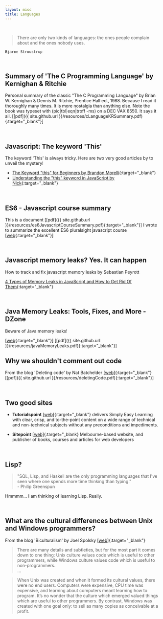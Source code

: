 ```yaml
---
layout: misc
title: Languages
---
```

<br/>

> There are only two kinds of languages: the ones people complain about and the ones nobody uses.

    Bjarne Stroustrup


<br/>

## Summary of 'The C Programming Language' by Kernighan & Ritchie

Personal summary of the classic "The C Programming Language" by Brian W. Kernighan & Dennis M. Ritchie, Prentice Hall ed., 1988. Because I read it thoroughly many times. It is more nostalgia than anything else. Note the book was typeset with (pic|tbl|eqn|troff -ms) on a DEC VAX 8550. It says it all.
[[pdf]({{ site.github.url }}/resources/cLanguageKRSummary.pdf){:target="_blank"}]

<br/>

## Javascript: The keyword 'This'

The keyword 'This' is always tricky. Here are two very good articles by to unveil the mystery! 
* [The Keyword "this" for Beginners by Brandon Morelli](https://codeburst.io/javascript-the-keyword-this-for-beginners-fb5238d99f85){:target="_blank"}
* [Understanding the "this" keyword in JavaScript by Nick](http://unschooled.org/2012/03/understanding-javascript-this/){:target="_blank"}

<br/>

## ES6 - Javascript course summary

This is a document [[pdf]({{ site.github.url }}/resources/es6JavascriptCourseSummary.pdf){:target="_blank"}] I wrote to summarize the excellent ES6 pluralsight javascript course [[web](https://www.pluralsight.com/courses/javascript-fundamentals-es6){:target="_blank"}]

<br/>

## Javascript memory leaks? Yes. It can happen

How to track and fix javascript memory leaks by Sebastian Peyrott

[4 Types of Memory Leaks in JavaScript and How to Get Rid Of Them](https://auth0.com/blog/four-types-of-leaks-in-your-javascript-code-and-how-to-get-rid-of-them/){:target="_blank"}

<br/>

## Java Memory Leaks: Tools, Fixes, and More - DZone

Beware of Java memory leaks!

[[web](https://dzone.com/articles/how-to-find-and-fix-memory-leaks-in-your-java-appl){:target="_blank"}]
[[pdf]({{ site.github.url }}/resources/javaMemoryLeaks.pdf){:target="_blank"}]
<br/>

## Why we shouldn't comment out code

From the blog 'Deleting code' by Nat Batchelder [[web]](https://nedbatchelder.com/text/deleting-code.html){:target="_blank"} [[pdf]({{ site.github.url }}/resources/deletingCode.pdf){:target="_blank"}]

<br/>

## Two good sites

* **Tutorialspoint** [[web]](https://www.tutorialspoint.com/){:target="_blank"} delivers Simply Easy Learning with clear, crisp, and to-the-point content on a wide range of technical and non-technical subjects without any preconditions and impediments.

* **Sitepoint** [[web]](https://www.sitepoint.com/){:target="_blank} Melbourne-based website, and publisher of books, courses and articles for web developers

<br/>

## Lisp?

> "SQL, Lisp, and Haskell are the only programming languages that I've seen where one spends more time thinking than typing." <br>\- Philip Greenspun

Hmmmm... I am thinking of learning Lisp. Really.

<br/>

## What are the cultural differences between Unix and Windows programmers?

From the blog 'Biculturalism' by Joel Spolsky [[web]](https://www.joelonsoftware.com/2003/12/14/biculturalism/){:target="_blank"} 

> There are many details and subtleties, but for the most part it comes down to one thing: Unix culture values code which is useful to other programmers, while Windows culture values code which is useful to non-programmers.
<br/>...

> When Unix was created and when it formed its cultural values, there were no end users. Computers were expensive, CPU time was expensive, and learning about computers meant learning how to program. It’s no wonder that the culture which emerged valued things which are useful to other programmers. By contrast, Windows was created with one goal only: to sell as many copies as conceivable at a profit.
